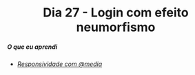
<h1 align= "center">
 <a>Dia 27 - Login com efeito neumorfismo </a>
</h1>



 ##### O que eu aprendi
* *[Responsividade com @media](https://developer.mozilla.org/pt-BR/docs/Web/CSS/Media_Queries/Using_media_queries)*







